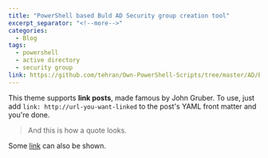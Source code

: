 ```yaml
---
title: "PowerShell based Buld AD Security group creation tool"
excerpt_separator: "<!--more-->"
categories:
  - Blog
tags:
  - powershell
  - active directory
  - security group
link: https://github.com/tehran/Own-PowerShell-Scripts/tree/master/AD/BulkGroup
---
```


This theme supports **link posts**, made famous by John Gruber. To use, just add `link: http://url-you-want-linked` to the post's YAML front matter and you're done.
<!--more-->
> And this is how a quote looks.

Some [link](https://github.com/tehran/Own-PowerShell-Scripts/tree/master/AD/BulkGroup) can also be shown.